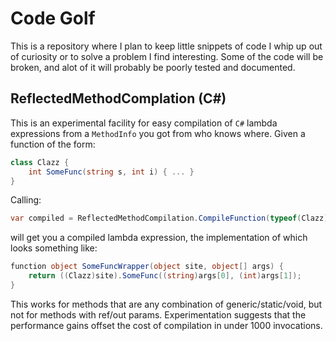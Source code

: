 # Code Golf

This is a repository where I plan to keep little snippets of code I whip up out of curiosity or to solve a problem I find interesting. Some of the code will be broken, and alot of it will probably be poorly tested and documented.

## ReflectedMethodComplation (C#)

This is an experimental facility for easy compilation of `C#` lambda expressions from a `MethodInfo` you got from who knows where. Given a function of the form:

```cs
class Clazz {
	int SomeFunc(string s, int i) { ... }
}
```

Calling:

```cs
var compiled = ReflectedMethodCompilation.CompileFunction(typeof(Clazz).GetMethod("SomeFunc"));
```

will get you a compiled lambda expression, the implementation of which looks something like:

```cs
function object SomeFuncWrapper(object site, object[] args) {
	return ((Clazz)site).SomeFunc((string)args[0], (int)args[1]);
}
```

This works for methods that are any combination of generic/static/void, but not for methods with ref/out params.
Experimentation suggests that the performance gains offset the cost of compilation in under 1000 invocations.

